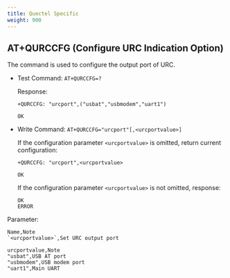 ```yaml
---
title: Quectel Specific
weight: 900
---
```


## AT+QURCCFG (Configure URC Indication Option)

The command is used to configure the output port of URC.

- Test Command: `AT+QURCCFG=?`

  Response:

  ```at
  +QURCCFG: "urcport",("usbat","usbmodem","uart1")

  OK
  ```

- Write Command: `AT+QURCCFG="urcport"[,<urcportvalue>]`

  If the configuration parameter `<urcportvalue>` is omitted, return current configuration:

  ```at
  +QURCCFG: "urcport",<urcportvalue>

  OK
  ```

  If the configuration parameter `<urcportvalue>` is not omitted, response:

  ```at
  OK
  ERROR
  ```

Parameter:

```csv
Name,Note
`<urcportvalue>`,Set URC output port
```

```csv
urcportvalue,Note
"usbat",USB AT port
"usbmodem",USB modem port
"uart1",Main UART
```

